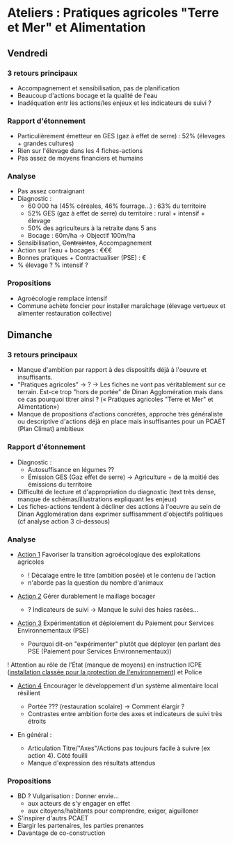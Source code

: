 # Ateliers : Pratiques agricoles "Terre et Mer" et Alimentation

## Vendredi

### 3 retours principaux
- Accompagnement et sensibilisation, pas de planification
- Beaucoup d'actions bocage et la qualité de l'eau
- Inadéquation entr les actions/les enjeux et les indicateurs de suivi ?

### Rapport d'étonnement
- Particulièrement émetteur en GES (gaz à effet de serre) : 52% (élevages + grandes cultures)
- Rien sur l'élevage dans les 4 fiches-actions
- Pas assez de moyens financiers et humains

### Analyse
- Pas assez contraignant
- Diagnostic :
  - 60 000 ha (45% céréales, 46% fourrage…) : 63% du territoire
  - 52% GES (gaz à effet de serre) du territoire : rural + intensif + élevage
  - 50% des agriculteurs à la retraite dans 5 ans
  - Bocage : 60m/ha -> Objectif 100m/ha
- Sensibilisation, ~~Contraintes~~, Accompagnement
- Action sur l'eau + bocages : €€€
- Bonnes pratiques + Contractualiser (PSE) : €
- % élevage ? % intensif ?


### Propositions
- Agroécologie remplace intensif
- Commune achète foncier pour installer maraîchage (élevage vertueux et alimenter restauration collective)

## Dimanche

### 3 retours principaux
- Manque d'ambition par rapport à des dispositifs déjà à l'oeuvre et insuffisants.
- "Pratiques agricoles" -> ? -> Les fiches ne vont pas véritablement sur ce terrain. Est-ce trop "hors de portée" de Dinan Agglomération mais dans ce cas pourquoi titrer ainsi ? (« Pratiques agricoles "Terre et Mer" et Alimentation»)
- Manque de propositions d'actions concrètes, approche très généraliste ou descriptive d'actions déjà en place mais insuffisantes pour un PCAET (Plan Climat) ambitieux

### Rapport d'étonnement
- Diagnostic :
  - Autosuffisance en légumes ??
  - Émission GES (Gaz effet de serre) -> Agriculture + de la moitié des émissions du territoire
- Difficulté de lecture et d'appropriation du diagnostic (text très dense, manque de schémas/illustrations expliquant les enjeux)
- Les fiches-actions tendent à décliner des actions à l'oeuvre au sein de Dinan Agglomération dans exprimer suffisamment d'objectifs politiques (cf analyse action 3 ci-dessous)


### Analyse

- [Action 1](https://plan-climat.vigiliantes.fr/actions/fiche01/) Favoriser la transition agroécologique des exploitations agricoles
  - ! Décalage entre le titre (ambition posée) et le contenu de l'action
  - n'aborde pas la question du nombre d'animaux

- [Action 2](https://plan-climat.vigiliantes.fr/actions/fiche02/) Gérer durablement le maillage bocager
  - ? Indicateurs de suivi -> Manque le suivi des haies rasées…

- [Action 3](https://plan-climat.vigiliantes.fr/actions/fiche03/) Expérimentation et déploiement du Paiement pour Services Environnementaux (PSE)
  - Pourquoi dit-on "expérimenter" plutôt que déployer (en parlant des PSE (Paiement pour Services Environnementaux))

! Attention au rôle de l'État (manque de moyens) en instruction ICPE ([installation classée pour la protection de l'environnement](https://fr.wikipedia.org/wiki/Installation_class%C3%A9e_pour_la_protection_de_l%27environnement)) et Police

- [Action 4](https://plan-climat.vigiliantes.fr/actions/fiche04/) Encourager le développement d’un système alimentaire local résilient
  - Portée ??? (restauration scolaire) -> Comment élargir ?
  <!-- je sais pas c'est quoi ce mot ! -->
  - Contrastes entre ambition forte des axes et indicateurs de suivi très étroits

- En général :
  - Articulation Titre/"Axes"/Actions pas toujours facile à suivre (ex action 4). Côté fouilli
  - Manque d'expression des résultats attendus

### Propositions

- BD ? Vulgarisation : Donner envie…
  - aux acteurs de s'y engager en effet
  - aux citoyens/habitants pour comprendre, exiger, aiguilloner
- S'inspirer d'autrs PCAET
- Élargir les partenaires, les parties prenantes
- Davantage de co-construction
